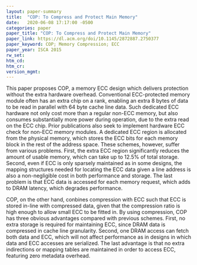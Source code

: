 ```yaml
---
layout: paper-summary
title:  "COP: To Compress and Protect Main Memory"
date:   2020-06-08 17:17:00 -0500
categories: paper
paper_title: "COP: To Compress and Protect Main Memory"
paper_link: https://dl.acm.org/doi/10.1145/2872887.2750377
paper_keyword: COP; Memory Compression; ECC
paper_year: ISCA 2015
rw_set:
htm_cd:
htm_cr:
version_mgmt:
---
```


This paper proposes COP, a memory ECC design which delivers protection without the extra hardware overhead. 
Conventional ECC-protected memory module often has an extra chip on a rank, enabling an extra 8 bytes of data to be read
in parallel with 64 byte cache line data. Such dedicated ECC hardware not only cost more than a regular non-ECC memory,
but also consumes substantially more power during operation, due to the extra read on the ECC chip.
Prior publications also seek to implement hardware ECC check for non-ECC memory modules. A dedicated ECC region is 
allocated from the physical memory, which stores the ECC bits for each memory block in the rest of the address space.
These schemes, however, suffer from various problems. First, the extra ECC region significantly reduces the amount of 
usable memory, which can take up to 12.5% of total storage. Second, even if ECC is only sparsely maintained as in 
some designs, the mapping structures needed for locating the ECC data given a line address is also a non-negligible 
cost in both performance and storage. The last problem is that ECC data is accessed for each memory request, which
adds to DRAM latency, which degrades performance.

COP, on the other hand, conbines compression with ECC such that ECC is stored in-line with compressed data, given that
the compression ratio is high enough to allow small ECC to be fitted in. By using compression, COP has three obvious
advantages compared with previous schemes. First, no extra storage is required for maintaining ECC, since DRAM data
is compressed in cache line granularity. Second, one DRAM access can fetch both data and ECC, which will not affect
performance as in designs in which data and ECC accesses are serialized. The last advantage is that no extra indirections
or mapping tables are maintained in order to access ECC, featuring zero metadata overhead. 

